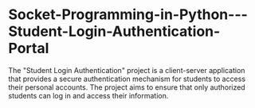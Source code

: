 # Socket-Programming-in-Python---Student-Login-Authentication-Portal
The "Student Login Authentication" project is a client-server application that provides a secure authentication mechanism for students to access their personal accounts. The project aims to ensure that only authorized students can log in and access their information.
